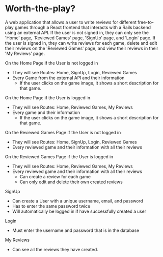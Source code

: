 # Worth-the-play?
A web application that allows a user to write reviews for different free-to-play games through a React frontend that interacts with a Rails backend using an external API. If the user is not signed in, they can only see the 'Home' page, 'Reviewed Games' page, 'SignUp' page, and 'Login' page. If the user is signed in, they can write reviews for each game, delete and edit their reviews on the 'Reviewed Games' page, and view their reviews in their 'My Reviews' page.

On the Home Page if the User is not logged in
  * They will see Routes: Home, SignUp, Login, Reviewed Games
  * Every Game from the external API and their information
    * If the user clicks on the game image, it shows a short description for that game.

On the Home Page if the User is logged in
  * They will see Routes: Home, Reviewed Games, My Reviews
  * Every game and their information
    * If the user clicks on the game image, it shows a short description for that game.

On the Reviewed Games Page if the User is not logged in
  * They will see Routes: Home, SignUp, Login, Reviewed Games
  * Every reviewed game and their information with all their reviews

On the Reviewed Games Page if the User is logged in
  * They will see Routes: Home, Reviewed Games, My Reviews
  * Every reviewed game and their information with all their reviews
    * Can create a review for each game
    * Can only edit and delete their own created reviews

SignUp
  * Can create a User with a unique username, email, and password
  * Has to enter the same password twice
  * Will automatically be logged in if have successfully created a user

Login
  * Must enter the username and password that is in the database

My Reviews
  * Can see all the reviews they have created.
